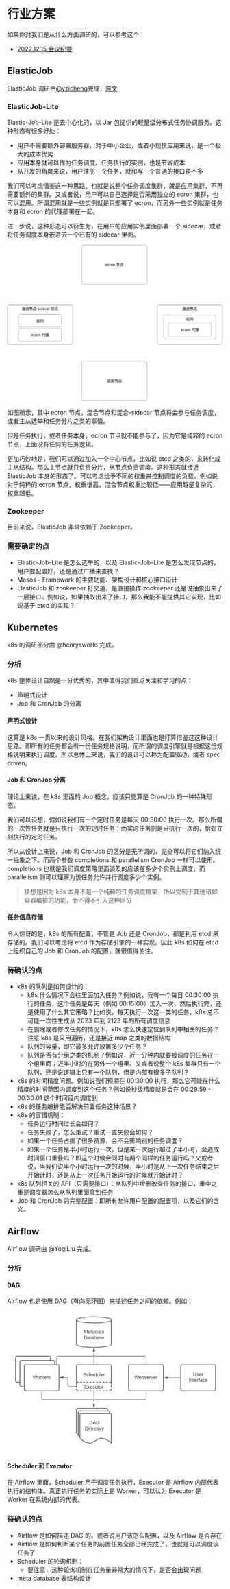 # 行业方案

如果你对我们是从什么方面调研的，可以参考这个：
- [2022.12.15 会议纪要](https://github.com/gotomicro/ecron/discussions/1)

## ElasticJob 

ElasticJob 调研由[@yzicheng](https://github.com/yzicheng)完成，[原文](https://gitee.com/yzcgitte/elasticjob/blob/master/ElasticJob.md)

### ElasticJob-Lite

Elastic-Job-Lite 是去中心化的，以 Jar 包提供的轻量级分布式任务协调服务。这种形态有很多好处：
- 用户不需要额外部署服务器，对于中小企业，或者小规模应用来说，是一个极大的成本优势
- 应用本身就可以作为任务调度、任务执行的实例，也是节省成本
- 从开发的角度来说，用户注册一个任务，就和写一个普通的接口差不多

我们可以考虑借鉴这一种思路。也就是说整个任务调度集群，就是应用集群，不再需要额外的集群。又或者说，用户可以自己选择是否采用独立的 ecron 集群，也可以混用。所谓混用就是一些实例就是只部署了 ecron，而另外一些实例就是任务本身和 ecron 的代理部署在一起。

进一步说，这种形态可以衍生为，在用户的应用实例里面部署一个 sidecar，或者将任务调度本身嵌进去一个已有的 sidecar 里面。

![ecron 去中心化思路](img/ecron_no_center.png)

如图所示，其中 ecron 节点，混合节点和混合-sidecar 节点将会参与任务调度，或者主从选举和任务分片之类的事情。

但是任务执行，或者任务本身，ecron 节点就不能参与了，因为它是纯粹的 ecron 节点，上面没有任何的任务逻辑。

更加巧妙地是，我们可以通过加入一个中心节点，比如说 etcd 之类的，来转化成主从结构。那么主节点就只负责分片，从节点负责调度。这种形态就接近 ElasticJob 本身的形态了。可以考虑给予不同的权重来控制调度的负载。例如说对于纯粹的 ecron 节点，权重很高，混合节点权重比较低——应用越是复杂的，权重越低。

### Zookeeper
目前来说，ElasticJob 非常依赖于 Zookeeper。

### 需要确定的点
- Elastic-Job-Lite 是怎么选举的，以及 Elastic-Job-Lite 是怎么发现节点的，用户要配置好，还是通过广播来查找？
- Mesos - Framework 的主要功能、架构设计和核心接口设计
- ElasticJob 和 zookeeper 打交道，是直接操作 zookeeper 还是说抽象出来了一层接口。例如说，如果抽取出来了接口，那么我能不能提供其它实现，比如说基于 etcd 的实现？


## Kubernetes

k8s 的调研部分由 @henrysworld 完成。

### 分析

k8s 整体设计自然是十分优秀的，其中值得我们重点关注和学习的点：
- 声明式设计
- Job 和 CronJob 的分离

#### 声明式设计

这算是 k8s 一贯以来的设计风格。在我们架构设计里面也是打算借鉴这这种设计思路。即所有的任务都会有一份任务规格说明，而所谓的调度引擎就是根据这份规格说明来执行调度。所以总体上来说，我们的设计可以称为配置驱动，或者 spec driven。

#### Job 和 CronJob 分离
理论上来说，在 k8s 里面的 Job 概念，应该只能算是 CronJob 的一种特殊形态。

我们可以设想，假如说我们有一个定时任务是每天 00:30:00 执行一次。那么所谓的一次性任务就是只执行一次的定时任务；而实时任务则是只执行一次的，恰好立刻执行的定时任务。

所以从设计上来说，Job 和 CronJob 的区分是无所谓的，完全可以将它们纳入统一抽象之下。而两个参数 completions 和 parallelism CronJob 一样可以使用。completions 也就是我们调度策略里面谈及的应该在多少个实例上调度，而 parallelism 则可以理解为该任务允许并行调度多少个实例。

> 猜想是因为 k8s 本身不是一个纯粹的任务调度框架，所以受制于其他诸如容器编排的功能，而不得不引入这种区分

#### 任务信息存储

令人惊讶的是，k8s 的所有配置，不管是 Job 还是 CronJob，都是利用 etcd 来存储的。我们可以考虑将 etcd 作为存储引擎的一种实现。因此 k8s 如何在 etcd 上组织自己的 Job 和 CronJob 的配置，就很值得关注。

### 待确认的点
- k8s 的队列是如何设计的：
  - k8s 什么情况下会往里面加入任务？例如说，我有一个每日 00:30:00 执行的任务，这个任务是每天（例如 00:15:00）加入一次，然后执行完，还是使用了什么其它策略？比如说，每天执行一次这一类的任务，k8s 总不可能一次性生成从 2023 年到 2123 年的所有调度信息
  - 在删除或者修改任务的情况下，k8s 怎么快速定位到队列中相关的任务？注意 k8s 是采用遍历，还是接近 map 之类的数据结构 
  - 队列的容量，即它最多允许放置多少个任务？
  - 队列是否有分组之类的机制？例如说，近一分钟内就要被调度的任务在一个组里面；近半小时的在另外一个组里。又或者说整个 k8s 集群只有一个队列，还是说逻辑上只有一个队列，但是内部有很多子队列？
- k8s 的时间精度问题。例如说我们预期在 00:30:00 执行，那么它可能在什么精度的时间范围内调度到这个任务？例如说秒级精度就是会在 00:29:59 - 00:30:01 这个时间段内调度到
- k8s 的任务编排能否解决前置任务这种场景？
- k8s 的容错机制：
  - 任务运行时间过长会如何？
  - 任务失败了，怎么重试？重试一直失败会如何？
  - 如果一个任务占据了很多资源，会不会影响别的任务调度？
  - 如果一个任务是半小时运行一次，但是某一次运行超过了半小时，会造成时间窗口重叠吗？即这个时候会同时有两个同样的任务运行吗？又或者说，当我们说半个小时运行一次的时候，半小时是从上一次任务结束之后开始计时，还是从上一次任务开始运行的时候就开始计时？
- k8s 队列相关的 API（只需要接口）：从队列中增删改查任务的接口，重中之重是调度器怎么从队列里面拿到任务
- Job 和 CronJob 的完整配置：即所有允许用户配置的配置项，以及它们的含义。



## Airflow
Airflow 调研由 @YogiLiu 完成。

### 分析

#### DAG
Airflow 也是使用 DAG（有向无环图）来描述任务之间的依赖。例如：

![Airflow 任务依赖](img/airflow_dag.png)


#### Scheduler 和 Executor

在 Airflow 里面，Scheduler 用于调度任务执行，Executor 是 Airflow 内部代表执行的结构体。真正执行任务的实际上是 Worker，可以认为 Executor 是 Worker 在系统内部的代表。

### 待确认的点
- Airflow 是如何描述 DAG 的。或者说用户该怎么配置，以及 Airflow 是否存在
- Airflow 是如何判断某个任务的前置任务全部已经完成了，也就是可以调度该任务了
- Scheduler 的轮询机制：
  - 要注意，这种轮询机制在任务量非常大的情况下，是否会出现问题
- meta database 表结构设计